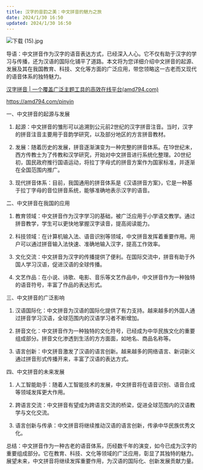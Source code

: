 ```yaml
---
title: 汉字的音韵之美：中文拼音的魅力之旅
date: 2024/1/30 16:50
updated: 2024/1/30 16:50
---
```



![下载 (15).jpg](https://p6-juejin.byteimg.com/tos-cn-i-k3u1fbpfcp/072e1af6f2574564bb461635de0828a6~tplv-k3u1fbpfcp-jj-mark:0:0:0:0:q75.image#?w=1024&h=768&s=101272&e=jpg&b=e4cea8)

导语：中文拼音作为汉字的语音表达方式，已经深入人心。它不仅有助于汉字的学习与传播，还为汉语的国际化铺平了道路。本文将为您详细介绍中文拼音的起源、发展及其在我国教育、科技、文化等方面的广泛应用，带您领略这一古老而又现代的语音体系的独特魅力。

[汉字拼音 | 一个覆盖广泛主题工具的高效在线平台(amd794.com)](https://amd794.com/pinyin)

https://amd794.com/pinyin

一、中文拼音的起源与发展

1. 起源：中文拼音的雏形可以追溯到公元前2世纪的汉字拼音注音。当时，汉字的拼音注音主要用于音韵学研究，以及部分地区的方言拼音教材。

2. 发展：随着历史的发展，拼音逐渐演变为一种完整的拼音体系。在19世纪末，西方传教士为了传教和汉学研究，开始对中文拼音进行系统化整理。20世纪初，国民政府推行国语运动，将拉丁字母式的拼音方案作为国家标准，并逐渐在全国范围内推广。

3. 现代拼音体系：目前，我国通用的拼音体系是《汉语拼音方案》，它是一种基于拉丁字母的音位拼音系统，能够准确地表示汉字的语音。

二、中文拼音在我国的应用

1. 教育领域：中文拼音作为汉字学习的基础，被广泛应用于小学语文教学。通过拼音教学，学生可以更快地掌握汉字读音，提高阅读能力。

2. 科技领域：在计算机输入法、语音识别等领域，中文拼音发挥着重要作用。用户可以通过拼音输入法快速、准确地输入汉字，提高工作效率。

3. 文化交流：中文拼音为汉字的传播提供了便利。在国际交流中，拼音有助于外国人学习汉语，促进汉语的全球传播。

4. 文艺作品：在小说、诗歌、电影、音乐等文艺作品中，中文拼音作为一种独特的语音符号，丰富了作品的表达形式。

三、中文拼音的广泛影响

1. 汉语国际化：中文拼音为汉语的国际化提供了有力支持。越来越多的外国人通过拼音学习汉语，全球范围内的汉语学习者不断增加。

2. 拼音文化：中文拼音作为一种独特的文化符号，已经成为中华民族文化的重要组成部分。拼音文化渗透到生活的方方面面，如地名、商品名称等。

3. 语言创新：中文拼音激发了汉语的语言创新。越来越多的网络语言、新词新义通过拼音形式传播开来，丰富了汉语的表达方式。

四、中文拼音的未来发展

1. 人工智能助手：随着人工智能技术的发展，中文拼音将在语音识别、语音合成等领域发挥更大作用。

2. 跨语言交流：中文拼音有望成为跨语言交流的桥梁，促进全球范围内的汉语教学与文化交流。

3. 语言创新与传承：中文拼音将继续推动汉语的语言创新，传承中华民族优秀文化。

总结：中文拼音作为一种古老的语音体系，历经数千年的演变，如今已成为汉字的重要组成部分。它在教育、科技、文化等领域的广泛应用，彰显了其独特的魅力。展望未来，中文拼音将继续发挥重要作用，为汉语的国际化、创新发展贡献力量。
